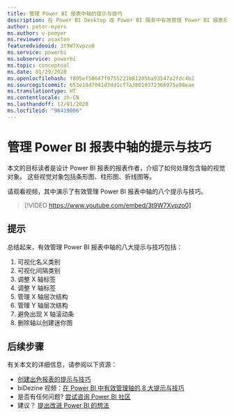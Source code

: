 ```yaml
---
title: 管理 Power BI 报表中轴的提示与技巧
description: 在 Power BI Desktop 或 Power BI 服务中有效管理 Power BI 报表视觉对象中轴的八个提示与技巧。
author: peter-myers
ms.author: v-pemyer
ms.reviewer: asaxton
featuredvideoid: 3t9W7Xvpzo0
ms.service: powerbi
ms.subservice: powerbi
ms.topic: conceptual
ms.date: 01/29/2020
ms.openlocfilehash: f895ef50647f0755221b81205ba93547a2fdc4b2
ms.sourcegitcommit: 653e18d7041d3dd1cf7a38010372366975a98eae
ms.translationtype: HT
ms.contentlocale: zh-CN
ms.lasthandoff: 12/01/2020
ms.locfileid: "96419006"
---
```

# <a name="tips-to-manage-axes-in-power-bi-reports"></a>管理 Power BI 报表中轴的提示与技巧

本文的目标读者是设计 Power BI 报表的报表作者，介绍了如何处理包含轴的视觉对象。 这些视觉对象包括条形图、柱形图、折线图等。

请观看视频，其中演示了有效管理 Power BI 报表中轴的八个提示与技巧。

> [!VIDEO https://www.youtube.com/embed/3t9W7Xvpzo0]

## <a name="tips"></a>提示

总结起来，有效管理 Power BI 报表中轴的八大提示与技巧包括：

1. 可视化名义类别
1. 可视化间隔类别
1. 调整 X 轴标签
1. 调整 Y 轴标签
1. 管理 X 轴层次结构
1. 管理 Y 轴层次结构
1. 避免出现 X 轴滚动条
1. 删除轴以创建迷你图

## <a name="next-steps"></a>后续步骤

有关本文的详细信息，请参阅以下资源：

- [创建出色报表的提示与技巧](../create-reports/desktop-tips-and-tricks-for-creating-reports.md)
- biDezine 视频：[在 Power BI 中有效管理轴的 8 大提示与技巧](https://www.youtube.com/watch?v=3t9W7Xvpzo0)
- 是否有任何问题? [尝试咨询 Power BI 社区](https://community.powerbi.com/)
- 建议？ [提出改进 Power BI 的想法](https://ideas.powerbi.com)

